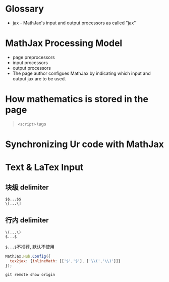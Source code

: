 # Glossary

- jax - MathJax's input and output processors as called "jax"

# MathJax Processing Model

- page preprocessors
- input processors
- output processors
- The page author configues MathJax by indicating which input and output jax are to be used.

# How mathematics is stored in the page

> `<script>` tags

# Synchronizing Ur code with MathJax

# Text & LaTex Input

## 块级 delimiter
```
$$...$$
\[...\]
```

## 行内 delimiter
```
\(...\)
$...$
```

`$...$`不推荐, 默认不使用

```javascript
MathJax.Hub.Config({
  tex2jax: {inlineMath: [['$','$'], ['\\(','\\)']]}
});
```

```
git remote show origin

```